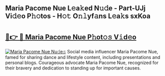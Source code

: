 ## Maria Pacome Nue L𝚎a𝚔ed N𝚞𝚍e - Part-UJj Vi𝚍𝚎o P𝚑𝚘tos - H𝚘𝚝 O𝚗𝚕yf𝚊ns L𝚎a𝚔s sxKoa

# <h2><a href="http://kf24f8.oniu.top/?m=Maria+Pacome+Nue">🔗👉 🔴 Maria Pacome Nue P𝚑ot𝚘𝚜 V𝚒d𝚎o</a></h2>

[![Maria Pacome Nue Nu𝚍e𝚜](https://i.imgur.com/0qMVB7G.gif)](http://kf24f8.oniu.top/?m=Maria+Pacome+Nue)
Social media influencer Maria Pacome Nue, famed for sharing dance and lifestyle content, including presentations and personal blogs. Courageous advocate Maria Pacome Nue, recognized for their bravery and dedication to standing up for important causes.  
